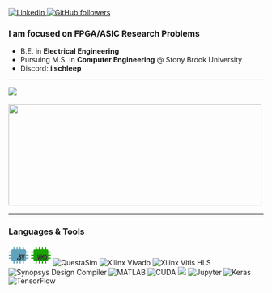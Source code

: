 <p>
  <a href="https://www.linkedin.com/in/arisark/">
    <img alt="LinkedIn" src="https://img.shields.io/badge/LinkedIn-Connect-blue?style=for-the-badge&logo=linkedin">
  </a>
  <a href="https://github.com/asarkar8400?tab=followers">
    <img alt="GitHub followers" src="https://img.shields.io/github/followers/asarkar8400?label=Followers&style=for-the-badge">
  </a>
</p>

### I am focused on FPGA/ASIC Research Problems

- B.E. in **Electrical Engineering**
- Pursuing M.S. in **Computer Engineering** @ Stony Brook University
- Discord: **i schleep**

---
<!-- GitHub Readme Stats -->
<p>
  <img height="170"
       src="https://github-readme-stats.vercel.app/api/top-langs/?username=asarkar8400&layout=compact&theme=dark&hide=Jupyter%20Notebook&langs_count=8" />
</p>

<!-- Profile Summary Cards -->
<p>
  <img
<img src="https://github-profile-summary-cards.vercel.app/api/cards/profile-details?username=asarkar8400&theme=github_dark" 
     width="500" height="200" />
</p>

---

### Languages & Tools
<p>
  <!-- HDL logos -->
  <img src="https://raw.githubusercontent.com/marianoolmos/hdl_logos/refs/heads/main/systemverilog_logo_color.png" height="40" alt="SystemVerilog"/>
  <img src="https://raw.githubusercontent.com/marianoolmos/hdl_logos/refs/heads/main/vhdl_logo_color.png" height="40" alt="VHDL"/>
  <img src="https://gitlab.com/uploads/-/system/project/avatar/52703280/QuestaSim.png" height="40" alt="QuestaSim"/>
  <img src="https://dl.flathub.org/media/com/github/corna.Vivado/07ad2cd5a0a53383dce2081f799f9726/icons/128x128@2/com.github.corna.Vivado.png" height="40" alt="Xilinx Vivado"/>
  <img src="https://user-images.githubusercontent.com/48672827/57464068-a2a35580-72ae-11e9-9d52-7cadbf0cb940.png" height="40" alt="Xilinx Vitis HLS"/>
  <img src="https://companieslogo.com/img/orig/SNPS-d0ea4223.png?t=1720244494" height="40" alt="Synopsys Design Compiler"/>

  
  <!-- General programming -->
  <img src="https://upload.wikimedia.org/wikipedia/commons/2/21/Matlab_Logo.png" height="40" alt="MATLAB"/>
  <img src="https://www.svgrepo.com/show/373541/cuda.svg" height="40" alt="CUDA"/>
  <img src="https://skillicons.dev/icons?i=python,c,cpp,linux,vscode" height="40"/>
  

  <!-- ML frameworks -->
  <img src="https://cdn.jsdelivr.net/gh/devicons/devicon@latest/icons/jupyter/jupyter-original.svg" height="40" alt="Jupyter"/>
  <img src="https://raw.githubusercontent.com/valohai/ml-logos/master/keras.svg" height="40" alt="Keras"/>
  <img src="https://cdn.jsdelivr.net/gh/devicons/devicon@latest/icons/tensorflow/tensorflow-original.svg" height="40" alt="TensorFlow"/>
</p>
